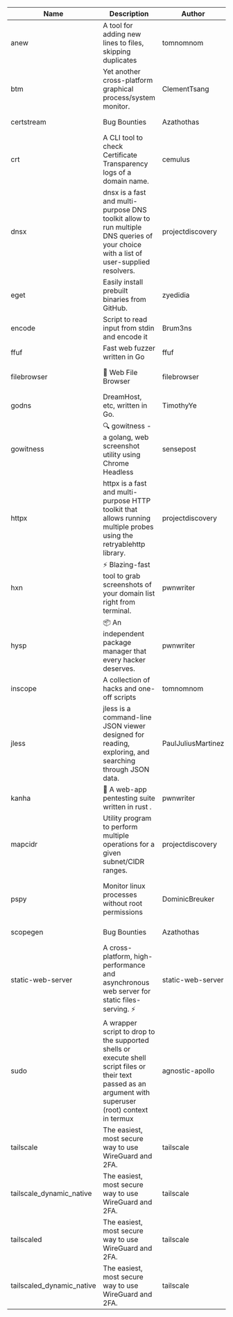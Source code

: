 | Name | Description | Author | Repository | Stars | Version | Updated | Size | SHA256SUM | B3SUM | Source | Language | License |
| ---- | ----------- | ------ | ---------- | ----- | ------- | ------- | ---- | --- | ------ | --------|-------- | ------- |
| anew | A tool for adding new lines to files, skipping duplicates | tomnomnom | [https://github.com/tomnomnom/anew](https://github.com/tomnomnom/anew) | 1121 | v0.1.1 | 2022-03-15T22:35:31Z | 1.41 MB | c9cf97885bfd3be9027d9a4289056cb6bdaa000c87967da115b40661f37b33d1 | fc93b19dfccfe65fe3b411c6723c2bac4a4af1f42021ec484e0e3d5b7e7cd33d | https://raw.githubusercontent.com/Azathothas/Toolpacks/main/aarch64_arm64_v8a_Android/anew | Go | MIT License |
| btm | Yet another cross-platform graphical process/system monitor. | ClementTsang | [https://github.com/ClementTsang/bottom](https://github.com/ClementTsang/bottom) | 8274 | 0.9.6 | 2023-08-27T01:43:44Z | 3.10 MB | aceaab008063985ea3be5219c8def1017857bec847238f88f517793d3b69ab70 | 8d342628aa9da82d5d8d36f13319429223d78578a2e65143d53b2337554c602b | https://raw.githubusercontent.com/Azathothas/Toolpacks/main/aarch64_arm64_v8a_Android/btm | Rust | MIT License |
| certstream |  Bug Bounties | Azathothas | [https://github.com/Azathothas/Arsenal](https://github.com/Azathothas/Arsenal) | 13 | null |  | 4.54 MB | bd3c09328ca45d5a8dd3e9537d8e49d43b923dcdb17be43204963a040b258246 | df1480ecc136dc9c3636f8f3d6cf1a7e6d874d0a254e9ef888139480ecea0029 | https://raw.githubusercontent.com/Azathothas/Toolpacks/main/aarch64_arm64_v8a_Android/certstream | Shell | null |
| crt | A CLI tool to check Certificate Transparency logs of a domain name. | cemulus | [https://github.com/cemulus/crt](https://github.com/cemulus/crt) | 64 | v0.1.0 | 2022-03-08T21:41:54Z | 4.63 MB | 91df2e67d937fe692e57fbec6704ce3dbfa3cc37789e3d4cea1e05a57932a76a | 985d63b238c6e30e10547d3147410afc1beb194642cd174fd4b5eb66b8153a70 | https://raw.githubusercontent.com/Azathothas/Toolpacks/main/aarch64_arm64_v8a_Android/crt | Go | Apache License 2.0 |
| dnsx | dnsx is a fast and multi-purpose DNS toolkit allow to run multiple DNS queries of your choice with a list of user-supplied resolvers. | projectdiscovery | [https://github.com/projectdiscovery/dnsx](https://github.com/projectdiscovery/dnsx) | 1834 | v1.1.6 | 2023-11-11T19:20:44Z | 25.01 MB | 58de6c43613c03004f5ae23e5192d4f93175db26a3addb8d9a5cfb44f02c4139 | 051ee173d911ab40bd2265f02f7ca3b394e902e33fc6bdb9f3bae1e316a37a9e | https://raw.githubusercontent.com/Azathothas/Toolpacks/main/aarch64_arm64_v8a_Android/dnsx | Go | MIT License |
| eget | Easily install prebuilt binaries from GitHub. | zyedidia | [https://github.com/zyedidia/eget](https://github.com/zyedidia/eget) | 661 | v1.3.3 | 2023-02-22T05:15:46Z | 6.49 MB | 44e1f7faf8030621ddaf12f4708d1f4c4f7d8275bd4efbc0a5dec4c3d1cd1499 | 272f465418a72fb55cbe173be8f4a768ab61bcd4b798375022f80ca92dcc798b | https://raw.githubusercontent.com/Azathothas/Toolpacks/main/aarch64_arm64_v8a_Android/eget | Go | MIT License |
| encode | Script to read input from stdin and encode it | Brum3ns | [https://github.com/Brum3ns/encode](https://github.com/Brum3ns/encode) | 18 | null |  | 2.49 MB | 39b7b79c1960ac7b03acd2a15b093fa6639b1835fd1762ee9bb95874c977b1bc | 3596420b2c49a287561588a502770469ec02a9a82c739ea46b63ffab8182254d | https://raw.githubusercontent.com/Azathothas/Toolpacks/main/aarch64_arm64_v8a_Android/encode | Go | MIT License |
| ffuf | Fast web fuzzer written in Go | ffuf | [https://github.com/ffuf/ffuf](https://github.com/ffuf/ffuf) | 10794 | v2.1.0 | 2023-09-16T12:23:19Z | 8.18 MB | 9a3c0ae929991357248ff80a421c30a2d5145a5ed413057ab5f57dc2e1d536a7 | 76c18bc3a36274fd961e80ceabdf0637e08ebcb6a74e97ac2accbeb666123c98 | https://raw.githubusercontent.com/Azathothas/Toolpacks/main/aarch64_arm64_v8a_Android/ffuf | Go | MIT License |
| filebrowser | 📂 Web File Browser | filebrowser | [https://github.com/filebrowser/filebrowser](https://github.com/filebrowser/filebrowser) | 22285 | v2.27.0 | 2024-01-02T14:38:37Z | 13.29 MB | 4b7f8ec048ac35bcd1d1305af4f2f328255358df6ec3a9528cb5770f3868e31a | 97af09a5ee25b27c08095a77244a1ce8fdb63bac7e237090cfd1e586ec558696 | https://raw.githubusercontent.com/Azathothas/Toolpacks/main/aarch64_arm64_v8a_Android/filebrowser | Go | Apache License 2.0 |
| godns |  DreamHost, etc, written in Go. | TimothyYe | [https://github.com/TimothyYe/godns](https://github.com/TimothyYe/godns) | 1391 | v3.0.5 | 2024-01-05T15:35:43Z | 11.81 MB | e9e56cb661195c441ae56fccf7e745867a8d55fa1ff49029277f43fb8ab7ae58 | 3ff05e2c65d9ac2e658af201aa454479c9dee24b3c9e0b9f5fd3577de29a5592 | https://raw.githubusercontent.com/Azathothas/Toolpacks/main/aarch64_arm64_v8a_Android/godns | Go | Apache License 2.0 |
| gowitness | 🔍 gowitness - a golang, web screenshot utility using Chrome Headless | sensepost | [https://github.com/sensepost/gowitness](https://github.com/sensepost/gowitness) | 2541 | 2.5.1 | 2023-10-29T11:11:30Z | 25.96 MB | 01246fc1ba0341976c8af76b353c509d7615532dc9115526f780c13c383df54a | 28177e3789d21556eda0ebdc63510a554fd01b80b793a7c5a6309650bbd3b85f | https://raw.githubusercontent.com/Azathothas/Toolpacks/main/aarch64_arm64_v8a_Android/gowitness | Go | GNU General Public License v3.0 |
| httpx | httpx is a fast and multi-purpose HTTP toolkit that allows running multiple probes using the retryablehttp library. | projectdiscovery | [https://github.com/projectdiscovery/httpx](https://github.com/projectdiscovery/httpx) | 6373 | v1.3.8 | 2024-01-15T23:02:18Z | 39.96 MB | ad45b4a81a2f06fbfe4bf24c8ac9280033f4a0770d31f3a5714419f78c71210e | d30e006f3489f5f30df799928e5a3551fa45ad006dd59d5db5034f51e1709497 | https://raw.githubusercontent.com/Azathothas/Toolpacks/main/aarch64_arm64_v8a_Android/httpx | Go | MIT License |
| hxn | ⚡ Blazing-fast tool to grab screenshots of your domain list right from terminal. | pwnwriter | [https://github.com/pwnwriter/haylxon](https://github.com/pwnwriter/haylxon) | 353 | v0.1.10 | 2024-01-09T15:11:15Z | 5.94 MB | 059752f6a49d07d50c08453693335d5dd8b9e049b718dcbbab2a4e12f6664636 | 4b0a05ea9c9021541c8973a4824bab1d57ad88e5a49cc580f3b579f0279656de | https://raw.githubusercontent.com/Azathothas/Toolpacks/main/aarch64_arm64_v8a_Android/hxn | Rust | MIT License |
| hysp | 📦 An independent package manager that every hacker deserves. | pwnwriter | [https://github.com/pwnwriter/hysp](https://github.com/pwnwriter/hysp) | 393 | v0.1.2 | 2023-12-13T15:03:18Z | 3.25 MB | eb83e382cb0e45cd1abfedf5c8a901bbf67b0a1f3024784a48f024c7c5fae896 | 7ad1712850a74c310fc1ae007704044245e925d8bef4f4827acc8132e1b0aa62 | https://raw.githubusercontent.com/Azathothas/Toolpacks/main/aarch64_arm64_v8a_Android/hysp | Rust | MIT License |
| inscope | A collection of hacks and one-off scripts | tomnomnom | [https://github.com/tomnomnom/hacks](https://github.com/tomnomnom/hacks) | 1987 | null |  | 1.79 MB | cabe7638e00b6be95eee0e85dc5692fe4ce0db0665a91181ca185c73b2de96c1 | 254beb40e4696699d78e8563ad5669fdb0fc949defdd6a75e164b3a8777d0322 | https://raw.githubusercontent.com/Azathothas/Toolpacks/main/aarch64_arm64_v8a_Android/inscope | Go | null |
| jless | jless is a command-line JSON viewer designed for reading, exploring, and searching through JSON data. | PaulJuliusMartinez | [https://github.com/PaulJuliusMartinez/jless](https://github.com/PaulJuliusMartinez/jless) | 4316 | v0.9.0 | 2023-07-17T02:51:34Z | 1.74 MB | f95b2c666fcc770a829cc241b7ad2631bc41258d8afd9a9a0f5115635279098a | e54b6f5027f01876c0d6cff993c6e75a0be33eec0242601e2b969536ee99a627 | https://raw.githubusercontent.com/Azathothas/Toolpacks/main/aarch64_arm64_v8a_Android/jless | Rust | MIT License |
| kanha | 🦚 A web-app pentesting suite written in rust . | pwnwriter | [https://github.com/pwnwriter/kanha](https://github.com/pwnwriter/kanha) | 234 | v-v0.1.2 | 2023-10-17T16:42:52Z | 2.77 MB | e98b78edc697919a405311f1b4b317ffe0b6a6917eca32effa3c998529e29e4f | 16f9c9f6e31758be0255755f8066c843702e7c8a92383919b8760a116bfb5aff | https://raw.githubusercontent.com/Azathothas/Toolpacks/main/aarch64_arm64_v8a_Android/kanha | Rust | MIT License |
| mapcidr | Utility program to perform multiple operations for a given subnet/CIDR ranges. | projectdiscovery | [https://github.com/projectdiscovery/mapcidr](https://github.com/projectdiscovery/mapcidr) | 877 | v1.1.16 | 2023-11-23T07:59:56Z | 22.31 MB | 06b8002104c93382c4f20446494e82f1bf0ebe3ba02bb8e354bfda5c3f723500 | 9f306ca3249bebd53e39e07824b8412cf1eda8dbc0b82add094eabbc3007d064 | https://raw.githubusercontent.com/Azathothas/Toolpacks/main/aarch64_arm64_v8a_Android/mapcidr | Go | MIT License |
| pspy | Monitor linux processes without root permissions | DominicBreuker | [https://github.com/DominicBreuker/pspy](https://github.com/DominicBreuker/pspy) | 4330 | v1.2.1 | 2023-01-17T21:10:08Z | 3.48 MB | bdb32a133a003d56ec914b128dd643db1d49631f94aef8df010e8c28929c8a21 | 8287c39bfd221da152a59fd72f31bfe4b60d6beb1c86dd44f56cf6dc938bceae | https://raw.githubusercontent.com/Azathothas/Toolpacks/main/aarch64_arm64_v8a_Android/pspy | Go | GNU General Public License v3.0 |
| scopegen |  Bug Bounties | Azathothas | [https://github.com/Azathothas/Arsenal](https://github.com/Azathothas/Arsenal) | 13 | null |  | 1.54 MB | 42544d5392eac9d326f24a6a5026709f39289b39c5f38337a6b43c0a234a1163 | 0931d26be8b4a5c7a91fc4d4f2fdc9692b856ca735605b44fa45ea1735e6a318 | https://raw.githubusercontent.com/Azathothas/Toolpacks/main/aarch64_arm64_v8a_Android/scopegen | Shell | null |
| static-web-server | A cross-platform, high-performance and asynchronous web server for static files-serving. ⚡ | static-web-server | [https://github.com/static-web-server/static-web-server](https://github.com/static-web-server/static-web-server) | 984 | v2.24.2 | 2023-12-28T17:38:30Z | 6.44 MB | b91c0be5c541d063ef553aeac152f2c553a22bfd26e1d9da736e4bcd6c3299d5 | b81d7d2f8f24eccd2eb58d3ed59d3fdae47075101c03e692c53ac2b4eb5023f5 | https://raw.githubusercontent.com/Azathothas/Toolpacks/main/aarch64_arm64_v8a_Android/static-web-server | Rust | Apache License 2.0 |
| sudo | A wrapper script to drop to the supported shells or execute shell script files or their text passed as an argument with superuser (root) context in termux | agnostic-apollo | [https://github.com/agnostic-apollo/sudo](https://github.com/agnostic-apollo/sudo) | 65 | v0.2.0 | 2021-04-10T21:03:11Z | 0.24 MB | 9e56787b3ca489a9eb9e3a64f54944aa92c728d18576972ef7ef6bb10ca6462c | 261a7ec6cf5ed2fbc82f8128f2583eda7faeb8939b9e08143046f0b046e504ae | https://raw.githubusercontent.com/Azathothas/Toolpacks/main/aarch64_arm64_v8a_Android/sudo | Shell | MIT License |
| tailscale | The easiest, most secure way to use WireGuard and 2FA. | tailscale | [https://github.com/tailscale/tailscale](https://github.com/tailscale/tailscale) | 15031 | v1.56.1 | 2023-12-15T19:44:23Z | 10.42 MB | a114fc9064192e1eddbf0cec8ca95ff342df0b2ae717a6f9c628387ed6451c98 | 0887795552cff90cfd0844694b6c3a87024d97fae58c9a5ce8f7d806eaf923ce | https://raw.githubusercontent.com/Azathothas/Toolpacks/main/aarch64_arm64_v8a_Android/tailscale | Go | BSD 3-Clause New or Revised License |
| tailscale_dynamic_native | The easiest, most secure way to use WireGuard and 2FA. | tailscale | [https://github.com/tailscale/tailscale](https://github.com/tailscale/tailscale) | 15031 | v1.56.1 | 2023-12-15T19:44:23Z | 10.69 MB | a03d2e7ad9d15207e7ff9bd86a7b5dd843f24c7891ad48f8746a3ce740b347a2 | 7b674c2599c13898d16672d06b6a6caf0d8c1168bbf22d8a0aa6d9e15d37bed1 | https://raw.githubusercontent.com/Azathothas/Toolpacks/main/aarch64_arm64_v8a_Android/tailscale_dynamic_native | Go | BSD 3-Clause New or Revised License |
| tailscaled | The easiest, most secure way to use WireGuard and 2FA. | tailscale | [https://github.com/tailscale/tailscale](https://github.com/tailscale/tailscale) | 15031 | v1.56.1 | 2023-12-15T19:44:23Z | 28.10 MB | 0340d673d4d2dcb8101c0bbfae2b4e3077626b9c48d4b930a2703a7b94029e77 | 8b556ab47194a3898393c5032987574b325777ecc36faf4dc4fdb34a52b98e2e | https://raw.githubusercontent.com/Azathothas/Toolpacks/main/aarch64_arm64_v8a_Android/tailscaled | Go | BSD 3-Clause New or Revised License |
| tailscaled_dynamic_native | The easiest, most secure way to use WireGuard and 2FA. | tailscale | [https://github.com/tailscale/tailscale](https://github.com/tailscale/tailscale) | 15031 | v1.56.1 | 2023-12-15T19:44:23Z | 29.86 MB | 37b352e2fe9d7dde7e3822e14fbbf660f6119c0ee996f079ca4b5683c7bee1fc | 12ce821188c26d397607855576e7a117f989901e99721396e632ec16a10e7bc8 | https://raw.githubusercontent.com/Azathothas/Toolpacks/main/aarch64_arm64_v8a_Android/tailscaled_dynamic_native | Go | BSD 3-Clause New or Revised License |
